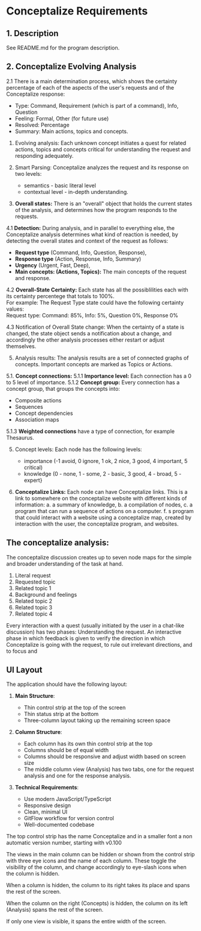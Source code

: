 # Conceptalize Requirements

## 1. Description

See README.md for the program description.

## 2. Conceptalize Evolving Analysis
2.1 There is a main determination process, which shows the certainty percentage of each of the aspects of the user's requests and of the Conceptalize response:
- Type: Command, Requirement (which is part of a command), Info, Question
- Feeling: Formal, Other (for future use)
- Resolved:  Percentage
- Summary:  Main actions, topics and concepts. 

1. Evolving analysis:  Each unknown concept initiates a quest for related actions, topics and concepts critical for understanding the request and responding adequately. 

3. Smart Parsing: Conceptalize analyzes the request and its response on two levels:
   - semantics - basic literal level
   - contextual level - in-depth understanding.

4. **Overall states:**
There is an "overall" object that holds the current states of the analysis, and determines how the program responds to the requests. 
   
4.1 **Detection:** During analysis, and in parallel to everything else, the Conceptalize analysis determines what kind of reaction is needed, by detecting the overall states and context of the request as follows:
   - **Request type** (Command, Info, Question, Response),
   - **Response type** (Action, Response, Info, Summary)
   - **Urgency** (Urgent, Fast, Deep),
   - **Main concepts: (Actions, Topics):** The main concepts of the request and response.   
     
4.2 **Overall-State Certainty:** Each state has all the possiblilities each with its certainty percentege that totals to 100%.     
For example: The Request Type state could have the following certainty values:  
Request type:  Command: 85%, Info: 5%, Question 0%, Response 0% 

4.3  Notification of Overall State change: When the certainty of a state is changed, the state object sends a notification about a change, and accordingly the other analysis processes either restart or adjust themselves.  

5. Analysis results: The analysis results are a set of connected graphs of concepts. Important concepts are marked as Topics or Actions. 

5.1. **Concept connections:** 
5.1.1 **Importance level:** Each connection has a 0 to 5 level of importance.
5.1.2 **Concept group:** Every connection has a concept group, that groups the concepts into: 
- Composite actions
- Sequences
- Concept dependencies
- Association maps

5.1.3 **Weighted connections** have a type of connection, for example Thesaurus.
  
5. Concept levels: Each node has the following levels:
   - importance (-1 avoid, 0 ignore, 1 ok, 2 nice, 3 good, 4 important, 5 critical)
   - knowledge (0 - none, 1 - some, 2 - basic, 3 good, 4 - broad, 5 - expert}

6. **Conceptalize Links:** Each node can have Conceptalize links.
This is a link to somewhere on the conceptalize website with different kinds of information: 
a. a summary of knowledge,
b. a compilation of nodes,
c. a program that can run a sequence of actions on a computer.
f. s program that could interact with a website using a conceptalize map, created by interaction with the user, the conceptalize program, and websites.

## The conceptalize analysis:  
The conceptalize discussion creates up to seven node maps for the simple and broader understanding of the task at hand.  
1. Literal request
2. Requested topic
3. Related topic 1 
4. Background and feelings
5. Related topic 2
6. Related topic 3
7. Related topic 4
   
Every interaction with a quest (usually initiated by the user in a chat-like discussion) has two phases:  Understanding the request. An interactive phase in which feedback is given to verify the direction in which Conceptalize is going with the request, to rule out irrelevant directions, and to focus and 

## UI Layout

The application should have the following layout:

1. **Main Structure**:
   - Thin control strip at the top of the screen
   - Thin status strip at the bottom
   - Three-column layout taking up the remaining screen space

2. **Column Structure**:
   - Each column has its own thin control strip at the top
   - Columns should be of equal width
   - Columns should be responsive and adjust width based on screen size
   - The middle column view (Analysis) has two tabs, one for the request analysis and one for the response analysis.

3. **Technical Requirements**:
   - Use modern JavaScript/TypeScript
   - Responsive design
   - Clean, minimal UI
   - GitFlow workflow for version control
   - Well-documented codebase

The top control strip has the name Conceptalize and in a smaller font a non automatic version number, starting with v0.100

The views in the main column can be hidden or shown from the control strip  with three eye icons and the name of each column. These toggle the visibility of the column, and change accordingly to eye-slash icons when the column is hidden. 

When a column is hidden, the column to its right takes its place and spans the rest of the screen. 

When the column on the right (Concepts) is hidden, the column on its left (Analysis) spans the rest of the screen. 

If only one view is visible, it spans the entire width of the screen. 
